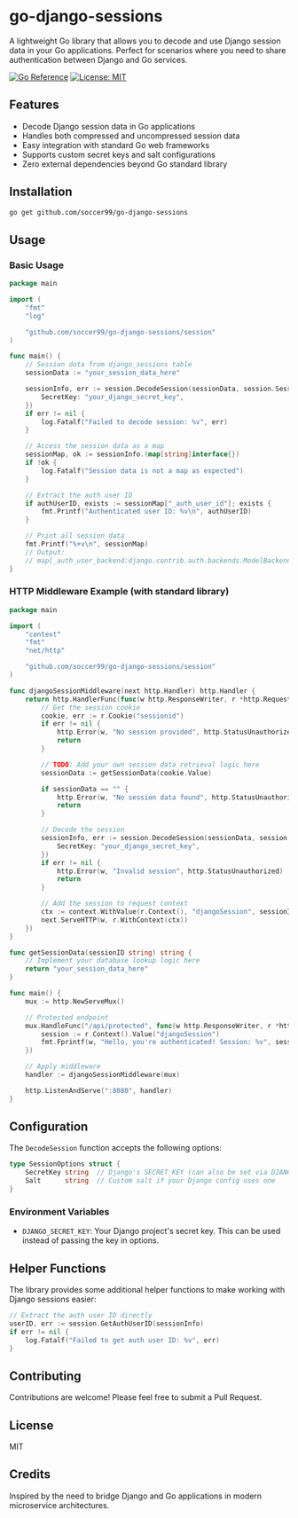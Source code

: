 # go-django-sessions

A lightweight Go library that allows you to decode and use Django session data in your Go applications. Perfect for scenarios where you need to share authentication between Django and Go services.

[![Go Reference](https://pkg.go.dev/badge/github.com/soccer99/go-django-sessions.svg)](https://pkg.go.dev/github.com/soccer99/go-django-sessions)
[![License: MIT](https://img.shields.io/badge/License-MIT-yellow.svg)](https://opensource.org/licenses/MIT)

## Features

- Decode Django session data in Go applications
- Handles both compressed and uncompressed session data
- Easy integration with standard Go web frameworks
- Supports custom secret keys and salt configurations
- Zero external dependencies beyond Go standard library

## Installation

```bash
go get github.com/soccer99/go-django-sessions
```

## Usage

### Basic Usage

```go
package main

import (
    "fmt"
    "log"

    "github.com/soccer99/go-django-sessions/session"
)

func main() {
    // Session data from django_sessions table
    sessionData := "your_session_data_here"

    sessionInfo, err := session.DecodeSession(sessionData, session.SessionOptions{
        SecretKey: "your_django_secret_key",
    })
    if err != nil {
        log.Fatalf("Failed to decode session: %v", err)
    }

    // Access the session data as a map
    sessionMap, ok := sessionInfo.(map[string]interface{})
    if !ok {
        log.Fatalf("Session data is not a map as expected")
    }

    // Extract the auth user ID
    if authUserID, exists := sessionMap["_auth_user_id"]; exists {
        fmt.Printf("Authenticated user ID: %v\n", authUserID)
    }

    // Print all session data
    fmt.Printf("%+v\n", sessionMap)
    // Output:
    // map[_auth_user_backend:django.contrib.auth.backends.ModelBackend _auth_user_hash:test _auth_user_id:1 test:test]
}
```

### HTTP Middleware Example (with standard library)

```go
package main

import (
    "context"
    "fmt"
    "net/http"

    "github.com/soccer99/go-django-sessions/session"
)

func djangoSessionMiddleware(next http.Handler) http.Handler {
    return http.HandlerFunc(func(w http.ResponseWriter, r *http.Request) {
        // Get the session cookie
        cookie, err := r.Cookie("sessionid")
        if err != nil {
            http.Error(w, "No session provided", http.StatusUnauthorized)
            return
        }

        // TODO: Add your own session data retrieval logic here
        sessionData := getSessionData(cookie.Value)

        if sessionData == "" {
            http.Error(w, "No session data found", http.StatusUnauthorized)
            return
        }

        // Decode the session
        sessionInfo, err := session.DecodeSession(sessionData, session.SessionOptions{
            SecretKey: "your_django_secret_key",
        })
        if err != nil {
            http.Error(w, "Invalid session", http.StatusUnauthorized)
            return
        }

        // Add the session to request context
        ctx := context.WithValue(r.Context(), "djangoSession", sessionInfo)
        next.ServeHTTP(w, r.WithContext(ctx))
    })
}

func getSessionData(sessionID string) string {
    // Implement your database lookup logic here
    return "your_session_data_here"
}

func main() {
    mux := http.NewServeMux()

    // Protected endpoint
    mux.HandleFunc("/api/protected", func(w http.ResponseWriter, r *http.Request) {
        session := r.Context().Value("djangoSession")
        fmt.Fprintf(w, "Hello, you're authenticated! Session: %v", session)
    })

    // Apply middleware
    handler := djangoSessionMiddleware(mux)

    http.ListenAndServe(":8080", handler)
}
```

## Configuration

The `DecodeSession` function accepts the following options:

```go
type SessionOptions struct {
    SecretKey string  // Django's SECRET_KEY (can also be set via DJANGO_SECRET_KEY env var)
    Salt      string  // Custom salt if your Django config uses one
}
```

### Environment Variables

- `DJANGO_SECRET_KEY`: Your Django project's secret key. This can be used instead of passing the key in options.

## Helper Functions

The library provides some additional helper functions to make working with Django sessions easier:

```go
// Extract the auth user ID directly
userID, err := session.GetAuthUserID(sessionInfo)
if err != nil {
    log.Fatalf("Failed to get auth user ID: %v", err)
}
```

## Contributing

Contributions are welcome! Please feel free to submit a Pull Request.

## License

MIT

## Credits

Inspired by the need to bridge Django and Go applications in modern microservice architectures.
